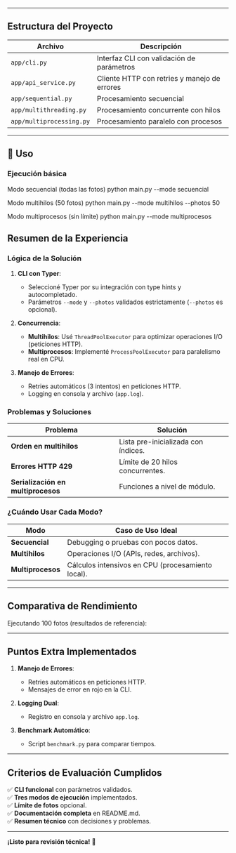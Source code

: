 
---

## Estructura del Proyecto
| Archivo              | Descripción                                  |
|----------------------|----------------------------------------------|
| `app/cli.py`         | Interfaz CLI con validación de parámetros    |
| `app/api_service.py` | Cliente HTTP con retries y manejo de errores |
| `app/sequential.py`  | Procesamiento secuencial                     |
| `app/multithreading.py` | Procesamiento concurrente con hilos       |
| `app/multiprocessing.py` | Procesamiento paralelo con procesos      |

---


## 🚀 Uso
### Ejecución básica

Modo secuencial (todas las fotos)
python main.py --mode secuencial

Modo multihilos (50 fotos)
python main.py --mode multihilos --photos 50

Modo multiprocesos (sin límite)
python main.py --mode multiprocesos

## Resumen de la Experiencia

### Lógica de la Solución
1. **CLI con Typer**:  
   - Seleccioné Typer por su integración con type hints y autocompletado.  
   - Parámetros `--mode` y `--photos` validados estrictamente (`--photos` es opcional).

2. **Concurrencia**:  
   - **Multihilos**: Usé `ThreadPoolExecutor` para optimizar operaciones I/O (peticiones HTTP).  
   - **Multiprocesos**: Implementé `ProcessPoolExecutor` para paralelismo real en CPU.

3. **Manejo de Errores**:  
   - Retries automáticos (3 intentos) en peticiones HTTP.  
   - Logging en consola y archivo (`app.log`).

### Problemas y Soluciones
| Problema                          | Solución                                  |
|-----------------------------------|-------------------------------------------|
| **Orden en multihilos**           | Lista pre-inicializada con índices.       |
| **Errores HTTP 429**              | Límite de 20 hilos concurrentes.          |
| **Serialización en multiprocesos**| Funciones a nivel de módulo.              |

### ¿Cuándo Usar Cada Modo?
| Modo           | Caso de Uso Ideal                          |
|----------------|--------------------------------------------|
| **Secuencial** | Debugging o pruebas con pocos datos.       |
| **Multihilos** | Operaciones I/O (APIs, redes, archivos).   |
| **Multiprocesos** | Cálculos intensivos en CPU (procesamiento local). |

---

## Comparativa de Rendimiento
Ejecutando 100 fotos (resultados de referencia):




---

## Puntos Extra Implementados
1. **Manejo de Errores**:  
   - Retries automáticos en peticiones HTTP.  
   - Mensajes de error en rojo en la CLI.  

2. **Logging Dual**:  
   - Registro en consola y archivo `app.log`.  

3. **Benchmark Automático**:  
   - Script `benchmark.py` para comparar tiempos.  

---

## Criterios de Evaluación Cumplidos
✅ **CLI funcional** con parámetros validados.  
✅ **Tres modos de ejecución** implementados.  
✅ **Límite de fotos** opcional.  
✅ **Documentación completa** en README.md.  
✅ **Resumen técnico** con decisiones y problemas.  

---

**¡Listo para revisión técnica!** 🚀  

